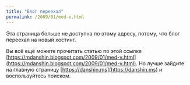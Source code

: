 ```yaml
---
title: "Блог переехал"
permalink: /2009/01/med-v.html
---
```

Эта страница больше не доступна по этому адресу, потому, что блог переехал на новый хостинг.

Вы всё ещё можете прочитать статью по этой ссылке [https://mdanshin.blogspot.com/2009/01/med-v.html](https://mdanshin.blogspot.com/2009/01/med-v.html). Но лучше зайдите на главную страницу [https://danshin.ms](https://danshin.ms) и воспользуйтесь поиском.